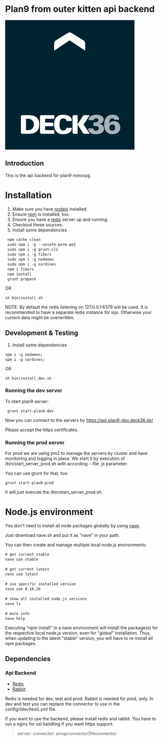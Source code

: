 Plan9 from outer kitten api backend
===================================

[1]: https://github.com/joyent/node         "NodeJS"
[2]: https://npmjs.org/                     "npm"
[3]: https://github.com/gruntjs/grunt-cli   "grunt-cli"
[4]: https://github.com/isaacs/nave         "nave"
[5]: http://redis.io                        "redis"
[6]: https://github.com/Unitech/pm2         "pm2"
[7]: https://github.com/remy/nodemon        "nodemon"
[8]: http://www.rabbitmq.com/              "rabbitMq"
[logo]: ./deck36.png "Deck36 Logo"

![Deck36 Logo][logo]

## Introduction

This is the api backend for plan9 mmorpg.

# Installation

1. Make sure you have [nodejs][1] installed.
2. Ensure [npm][2] is installed, too.
3. Ensure you have a [redis][5] server up and running.
4. Checkout these sources.
5. Install some dependencies
```
 npm cache clean
 sudo npm i -g --unsafe-perm pm2
 sudo npm i -g grunt-cli
 sudo npm i -g fibers
 sudo npm i -g nodemon
 sudo npm i -g sardines
 npm i fibers
 npm install
 grunt prepare
```

OR

```
sh bin/install.sh
```

NOTE: By default the redis listening on 127.0.0.1:6379 will be used. It is recommended to have a separate redis instance for iojs. Otherwise your current data might be overwritten.

## Development & Testing
1. Install some dependencies
```
npm i -g nodemon;
npm i -g sardines;
```

OR

```
sh bin/install_dev.sh
```

### Running the dev server

To start plan9 server:
```
 grunt start-plan9-dev
```

Now you can connect to the servers by https://api.plan9-dev.deck36.de/

Please accept the https certificates.

### Running the prod server
For prod we are using pm2 to manage the servers by cluster and have monitoring and logging in place.
We start it by execution of /bin/start_server_prod.sh with according --file <server>.js parameter.

You can use grunt for that, too:
```
grunt start-plan9-prod
```

It will just execute the /bin/start_server_prod.sh.

# Node.js environment

You don't need to install all node packages globally by using [nave][4].

Just download nave.sh and put it as "nave" in your path.

You can then create and manage multiple local node.js environments:

    # get current stable
    nave use stable

    # get current latest
    nave use latest

    # use specific installed version
    nave use 0.10.26

    # show all installed node.js versions
    nave ls

    # more info
    nave help

Executing "npm install" in a nave environment will install the package(s) for the respective local node.js version, even for "global" installation. Thus, when updating to the latest "stable" version, you will have to re-install all npm packages.

## Dependencies

### Api Backend
- [Redis][5]
- [Rabbit][8]

Redis is needed for dev, test and prod.
Rabbit is needed for prod, only. In dev and test you can replace the connector to use in the config/(dev|test).yml
file.

If you want to use the backend, please install redis and rabbit.
You have to run a nginx for ssl handling if you want https support.

> server:
>   connector: amqpconnector|fileconnector
